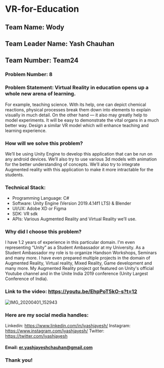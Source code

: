 # VR-for-Education

## Team Name: Wody 
## Team Leader Name: Yash Chauhan
## Team Number: Team24

### Problem Number: 8
### Problem Statement: Virtual Reality in education opens up a whole new arena of learning. 

For example, teaching science. With its help, one can depict chemical reactions, physical processes break them down into elements to explain visually in much detail. On the other hand — it also may greatly help to model experiments. It will be easy to demonstrate the vital organs in a much better way. Design a similar VR model which will enhance teaching and learning experience. 

### How will we solve this problem?
We’ll be using Unity Engine to develop this application that can be run on any android devices. We’ll also try to use various 3d models with animation for the better understanding of concepts. We’ll also try to integrate Augmented reality with this application to make it more intractable for the students.  

### Technical Stack:
- Programming Language: C# 
- Software: Unity Engine (Version 2019.4.14f1 LTS) & Blender
- UI/UX: Adobe XD or Figma
- SDK: VR sdk
- APIs: Various Augmented Reality and Virtual Reality we’ll use.

### Why did I choose this problem?
I have 1.2 years of experience in this particular domain. I'm even representing “Unity” as a Student Ambassador at my University. As a Student Ambassador my role is to organize Handson Workshops, Seminars and many more. I have even prepared multiple projects in the domain of Augmented Reality, Virtual reality, Mixed Reality, Game development and many more. My Augmented Reality project got featured on Unity's official Youtube channel and in the Unite India 2019 conference (Unity Largest Conference of India). 

### Link to the video: https://youtu.be/EhpPoT5kO-s?t=12

![IMG_20200401_152943](https://user-images.githubusercontent.com/53042582/98443072-fe160400-212e-11eb-8493-ae6969a7d640.jpg)

### Here are my social media handles:
Linkedin: https://www.linkedin.com/in/iyashjayesh/
Instagram:  https://www.instagram.com/iyashjayesh/
Twitter: https://twitter.com/iyashjayesh

#### Email: er.yashjayeshchauhan@gmail.com

### Thank you!
